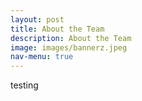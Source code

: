 ```yaml
---
layout: post
title: About the Team
description: About the Team
image: images/bannerz.jpeg
nav-menu: true
---
```


testing
